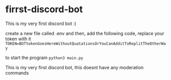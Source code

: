 # firrst-discord-bot
This is my very first discord bot :)

create a new file called .env and then, add the following code, replace your token with it
`TOKEN=BOTtokenGoesHereWithoutQuatationsOrYouCanAdditToReplitTheOtherWay`

to start the program `python3 main.py`

This is my very first discord bot, this doesnt have any moderation commands
